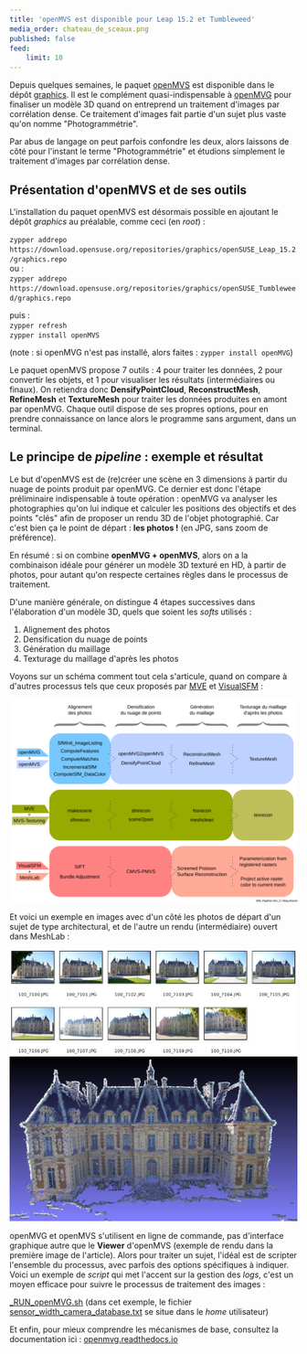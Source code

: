 ```yaml
---
title: 'openMVS est disponible pour Leap 15.2 et Tumbleweed'
media_order: chateau_de_sceaux.png
published: false
feed:
    limit: 10
---
```


Depuis quelques semaines, le paquet [openMVS](https://cdcseacave.github.io/openMVS/) est disponible dans le dépôt [graphics](https://download.opensuse.org/repositories/graphics/). Il est le complément quasi-indispensable à [openMVG](http://imagine.enpc.fr/~moulonp/openMVG/) pour finaliser un modèle 3D quand on entreprend un traitement d'images par corrélation dense. Ce traitement d'images fait partie d'un sujet plus vaste qu'on nomme "Photogrammétrie".

Par abus de langage on peut parfois confondre les deux, alors laissons de côté pour l'instant le terme "Photogrammétrie" et étudions simplement le traitement d'images par corrélation dense.

## Présentation d'openMVS et de ses outils

L'installation du paquet openMVS est désormais possible en ajoutant le dépôt _graphics_ au préalable, comme ceci (en _root_) : 

`zypper addrepo https://download.opensuse.org/repositories/graphics/openSUSE_Leap_15.2/graphics.repo`  
ou :  
`zypper addrepo https://download.opensuse.org/repositories/graphics/openSUSE_Tumbleweed/graphics.repo`

puis :  
`zypper refresh`  
`zypper install openMVS`

(note : si openMVG n'est pas installé, alors faites : `zypper install openMVG`)

Le paquet openMVS propose 7 outils : 4 pour traiter les données, 2 pour convertir les objets, et 1 pour visualiser les résultats (intermédiaires ou finaux). On retiendra donc **DensifyPointCloud**, **ReconstructMesh**, **RefineMesh** et **TextureMesh** pour traiter les données produites en amont par openMVG. Chaque outil dispose de ses propres options, pour en prendre connaissance on lance alors le programme sans argument, dans un terminal.

## Le principe de _pipeline_ : exemple et résultat

Le but d'openMVS est de (re)créer une scène en 3 dimensions à partir du nuage de points produit par openMVG. Ce dernier est donc l'étape préliminaire indispensable à toute opération : openMVG va analyser les photographies qu'on lui indique et calculer les positions des objectifs et des points "clés" afin de proposer un rendu 3D de l'objet photographié. Car c'est bien ça le point de départ : **les photos !** (en JPG, sans zoom de préférence).

En résumé : si on combine **openMVG + openMVS**, alors on a la combinaison idéale pour générer un modèle 3D texturé en HD, à partir de photos, pour autant qu'on respecte certaines règles dans le processus de traitement.

D'une manière générale, on distingue 4 étapes successives dans l'élaboration d'un modèle 3D, quels que soient les _softs_ utilisés :

1. Alignement des photos
1. Densification du nuage de points
1. Génération du maillage
1. Texturage du maillage d'après les photos

Voyons sur un schéma comment tout cela s'articule, quand on compare à d'autres processus tels que ceux proposés par [MVE](https://www.gcc.tu-darmstadt.de/home/proj/mve/) et [VisualSFM](http://ccwu.me/vsfm/) :

[![SfM_Pipeline](SfM_Pipeline.png?resize=40%)](SfM_Pipeline.png)

Et voici un exemple en images avec d'un côté les photos de départ d'un sujet de type architectural, et de l'autre un rendu (intermédiaire) ouvert dans MeshLab :

![MVG_input_images](MVG_input_images.jpg?resize=80%)
![MVG_output_castle](MVG_output_castle.jpg?resize=40%)

openMVG et openMVS s'utilisent en ligne de commande, pas d'interface graphique autre que le **Viewer** d'openMVS (exemple de rendu dans la première image de l'article). Alors pour traiter un sujet, l'idéal est de scripter l'ensemble du processus, avec parfois des options spécifiques à indiquer. Voici un exemple de _script_ qui met l'accent sur la gestion des _logs_, c'est un moyen efficace pour suivre le processus de traitement des images :

[_RUN_openMVG.sh](http://epysod12.free.fr/Alionet/openMVS/_RUN_openMVG.sh)
(dans cet exemple, le fichier <u>sensor_width_camera_database.txt</u> se situe dans le _home_ utilisateur)

Et enfin, pour mieux comprendre les mécanismes de base, consultez la documentation ici : [openmvg.readthedocs.io](https://openmvg.readthedocs.io/en/latest/)
